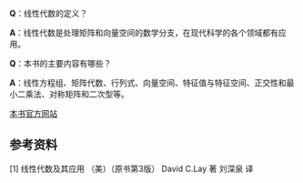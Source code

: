**Q**：线性代数的定义？

**A**：线性代数是处理矩阵和向量空间的数学分支，在现代科学的各个领域都有应用。

**Q**：本书的主要内容有哪些？

**A**：线性方程组、矩阵代数、行列式、向量空间、特征值与特征空间、正交性和最小二乘法、对称矩阵和二次型等。

[本书官方网站](www.laylinalgebra.com)

## 参考资料

[1] 线性代数及其应用 （美）（原书第3版） David C.Lay 著 刘深泉 译

